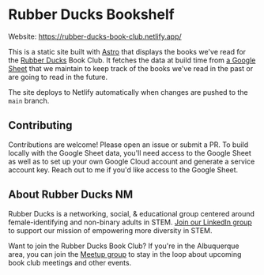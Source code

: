 # Rubber Ducks Bookshelf

Website: https://rubber-ducks-book-club.netlify.app/

This is a static site built with [Astro](https://astro.build/) that displays the books we've read for the [Rubber Ducks](https://www.linkedin.com/company/rubber-ducks-nm) Book Club. It fetches the data at build time from [a Google Sheet](https://docs.google.com/spreadsheets/d/1xZfBupIyI0MezvG-8iACqHrzTrlNt4jqRYGuUZdrp-A/edit?usp=sharing) that we maintain to keep track of the books we've read in the past or are going to read in the future.

The site deploys to Netlify automatically when changes are pushed to the `main` branch.

## Contributing

Contributions are welcome! Please open an issue or submit a PR. To build locally with the Google Sheet data, you'll need access to the Google Sheet as well as to set up your own Google Cloud account and generate a service account key. Reach out to me if you'd like access to the Google Sheet.

## About Rubber Ducks NM 

Rubber Ducks is a networking, social, & educational group centered around female-identifying and non-binary adults in STEM. [Join our LinkedIn group](https://www.linkedin.com/groups/13884181/) to support our mission of empowering more diversity in STEM.

Want to join the Rubber Ducks Book Club? If you're in the Albuquerque area, you can join the [Meetup group](https://www.meetup.com/rubber-ducks) to stay in the loop about upcoming book club meetings and other events.